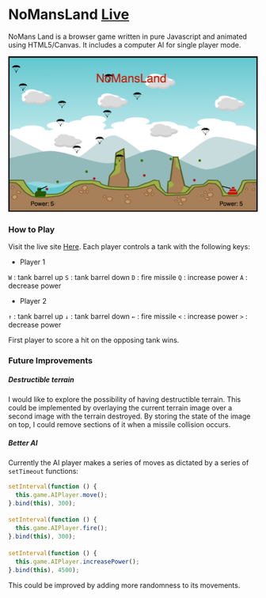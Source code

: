 # NoMansLand [Live](http://www.timothycallahan.io/nomansland)

  NoMans Land is a browser game written in pure Javascript and animated using
HTML5/Canvas. It includes a computer AI for single player mode.

![Screenshot](images/NoMansLand.png)

### How to Play

  Visit the live site [Here](http://www.timothycallahan.io/nomansland).
Each player controls a tank with the following keys:

* Player 1

`W` : tank barrel up
`S` : tank barrel down
`D` : fire missile
`Q` : increase power
`A` : decrease power

* Player 2

`↑` : tank barrel up
`↓` : tank barrel down
`←` : fire missile
`<` : increase power
`>` : decrease power

First player to score a hit on the opposing tank wins.

### Future Improvements

##### Destructible terrain
  I would like to explore the possibility of having destructible terrain.
This could be implemented by overlaying the current terrain image over a
second image with the terrain destroyed. By storing the state of the image on top,
I could remove sections of it when a missile collision occurs.

##### Better AI
  Currently the AI player makes a series of moves as dictated by a series
of `setTimeout` functions:
`````javascript
setInterval(function () {
  this.game.AIPlayer.move();
}.bind(this), 300);

setInterval(function () {
  this.game.AIPlayer.fire();
}.bind(this), 300);

setInterval(function () {
  this.game.AIPlayer.increasePower();
}.bind(this), 4500);
`````

This could be improved by adding more randomness to its movements.
